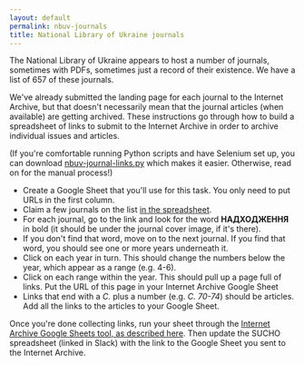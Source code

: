 ```yaml
---
layout: default
permalink: nbuv-journals
title: National Library of Ukraine journals
---
```

<base target="_blank">

The National Library of Ukraine appears to host a number of journals, sometimes with PDFs, sometimes just a record of their existence. We have a list of 657 of these journals.

We've already submitted the landing page for each journal to the Internet Archive, but that doesn't necessarily mean that the journal articles (when available) are getting archived. These instructions go through how to build a spreadsheet of links to submit to the Internet Archive in order to archive individual issues and articles.

(If you're comfortable running Python scripts and have Selenium set up, you can download [nbuv-journal-links.py](/assets/nbuv-journal-links.py) which makes it easier. Otherwise, read on for the manual process!)

- Create a Google Sheet that you'll use for this task. You only need to put URLs in the first column.
- Claim a few journals on the list [in the spreadsheet](https://docs.google.com/spreadsheets/d/1kGScdU9df7T2QS9RnM_qvciT04Y1tmBiGVH-XD1E4l0/edit#gid=0). 
- For each journal, go to the link and look for the word **НАДХОДЖЕННЯ** in bold (it should be under the journal cover image, if it's there). 
- If you don't find that word, move on to the next journal. If you find that word, you should see one or more years underneath it. 
- Click on each year in turn. This should change the numbers below the year, which appear as a range (e.g. 4-6).
- Click on each range within the year. This should pull up a page full of links. Put the URL of this page in your Internet Archive Google Sheet
- Links that end with a *C.* plus a number (e.g. *C. 70-74*) should be articles. Add all the links to the articles to your Google Sheet.

Once you're done collecting links, run your sheet through the [Internet Archive Google Sheets tool, as described here](/ia-gsheets). Then update the SUCHO spreadsheet (linked in Slack) with the link to the Google Sheet you sent to the Internet Archive.
